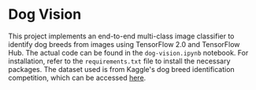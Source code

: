 # Dog Vision

This project implements an end-to-end multi-class image classifier to identify dog breeds from images using TensorFlow 2.0 and TensorFlow Hub. The actual code can be found in the `dog-vision.ipynb` notebook. For installation, refer to the `requirements.txt` file to install the necessary packages. The dataset used is from Kaggle's dog breed identification competition, which can be accessed [here](https://www.kaggle.com/c/dog-breed-identification/data).